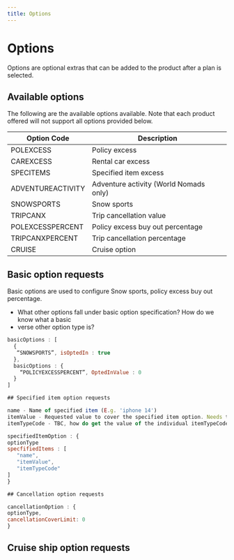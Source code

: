 ```yaml
---
title: Options
---
```


# Options

Options are optional extras that can be added to the product after a plan is selected.

## Available options

The following are the available options available. Note that each product offered will not support all options provided below.

| Option Code | Description |
| ----------- | ----------- | 
| POLEXCESS   | Policy excess |
| CAREXCESS   | Rental car excess |
| SPECITEMS | Specified item excess |
| ADVENTUREACTIVITY | Adventure activity (World Nomads only) |
| SNOWSPORTS | Snow sports |
| TRIPCANX | Trip cancellation value |
| POLEXCESSPERCENT | Policy excess buy out percentage |
| TRIPCANXPERCENT | Trip cancellation percentage |
| CRUISE | Cruise option |

## Basic option requests

Basic options are used to configure Snow sports, policy excess buy out percentage.

  - What other options fall under basic option specification? How do we know what a basic
  - verse other option type is?

```javascript
basicOptions : [
  {
   “SNOWSPORTS”, isOptedIn : true
  },
  basicOptions : {
    “POLICYEXCESSPERCENT”, OptedInValue : 0
  }
]

## Specified item option requests

name - Name of specified item (E.g. 'iphone 14')
itemValue - Requested value to cover the specified item option. Needs to be below the individual item limit on the policy.
itemTypeCode - TBC, how do get the value of the individual itemTypeCodes? Where this is configured in the API definition?

specifiedItemOption : {
optionType
specfifiedItems : [
   "name", 
   "itemValue",
   "itemTypeCode"
]
}

## Cancellation option requests

cancellationOption : {
optionType,
cancellationCoverLimit: 0
}
````

## Cruise ship option requests


